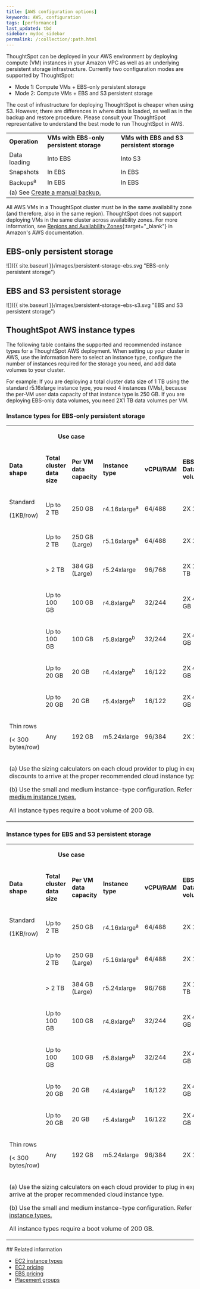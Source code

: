 ```yaml
---
title: [AWS configuration options]
keywords: AWS, configuration
tags: [performance]
last_updated: tbd
sidebar: mydoc_sidebar
permalink: /:collection/:path.html
---
```

ThoughtSpot can be deployed in your AWS environment by deploying compute (VM) instances in your Amazon VPC as well as an underlying persistent storage infrastructure. Currently two configuration modes are supported by ThoughtSpot:
- Mode 1: Compute VMs + EBS-only persistent storage
- Mode 2: Compute VMs + EBS and S3 persistent storage

The cost of infrastructure for deploying ThoughtSpot is cheaper when using S3. However, there are differences in where data is loaded, as well as in the backup and restore procedure.  Please consult your ThoughtSpot representative to understand the best mode to run ThoughtSpot in AWS.

<table width="700" border="0">
  <tbody>
    <tr>
      <td><b>Operation</b></td>
      <td><b>VMs with EBS-only persistent storage</b></td>
      <td><b>VMs with EBS and S3 persistent storage</b></td>
    </tr>
    <tr>
      <td>Data loading</td>
      <td>Into EBS</td>
      <td>Into S3</td>
    </tr>
    <tr>
      <td>Snapshots</td>
      <td>In EBS</td>
      <td>In EBS</td>
    </tr>
    <tr>
      <td>Backups<sup>a</sup></td>
      <td>In EBS</td>
      <td>In EBS</td>
    </tr>
	  <tr>
      <td colspan="3">(a) See <a href="/admin/backup-restore/take-backup.html#">Create a manual backup.</a></td>
    </tr>
  </tbody>
</table>

All AWS VMs in a ThoughtSpot cluster must be in the same availability zone (and therefore, also in the same region). ThoughtSpot does not support deploying VMs in the same cluster across availability zones. For more information, see [Regions and Availability Zones](https://docs.aws.amazon.com/AmazonRDS/latest/UserGuide/Concepts.RegionsAndAvailabilityZones.html){:target="_blank"} in Amazon's AWS documentation.

## EBS-only persistent storage  
![]({{ site.baseurl }}/images/persistent-storage-ebs.svg "EBS-only persistent storage")

## EBS and S3 persistent storage  
![]({{ site.baseurl }}/images/persistent-storage-ebs-s3.svg "EBS and S3 persistent storage")

## ThoughtSpot AWS instance types

The following table contains the supported and recommended instance types for a ThoughtSpot AWS deployment. When setting up your cluster in AWS, use the information here to select an instance type, configure the number of instances required for the storage you need, and add data volumes to your cluster.

For example: If you are deploying a total cluster data size of 1 TB using the standard r5.16xlarge instance type, you need 4 instances (VMs), because the per-VM user data capacity of that instance type is 250 GB. If you are deploying EBS-only data volumes, you need 2X1 TB data volumes per VM.

### Instance types for EBS-only persistent storage

<table width="853">
<colgroup>
      <col width="80" />
      <col width="95" />
      <col width="90" />
      <col width="80" />
      <col width="40" />
      <col width="60" />
     <col width="90" />
  </colgroup>
<tr>
    <td style="height:0 px"></td>
    <td style="height:0 px" colspan="2"><p dir="ltr"><center><strong>Use case</strong></center></p></td>
    <td style="height:0 px"></td>
    <td style="height:0 px"></td>
    <td style="height:0 px"></td>
    <td style="height:0 px"></td>
  </tr>
<tr>
      <td><p dir="ltr"><strong>Data shape</strong></p></td>
      <td><p dir="ltr"><strong>Total cluster <BR>data size</strong></p></td>
      <td><p dir="ltr"><strong>Per VM <BR>data capacity</strong></p></td>
      <td><p dir="ltr"><strong>Instance type</strong></p></td>
      <td><p dir="ltr"><strong>vCPU/RAM</strong></p></td>
	  <td><p dir="ltr"><strong>EBS <br>Data <br>volumes</strong></p></td>
		  <td><p dir="ltr"><strong>Recommended</strong></p></td>
</tr>
<tr>
      <td><p dir="ltr">Standard</p>
        <p dir="ltr">(1KB/row)</p></td>
      <td><p dir="ltr">Up to 2 TB</p></td>
      <td><p dir="ltr">250 GB</p></td>
      <td><p dir="ltr">r4.16xlarge<sup>a</sup></p></td>
      <td><p dir="ltr">64/488</p></td>
		<td><p dir="ltr">2X 1 TB</p></td>
		<td><p dir="ltr"></p></td>
</tr>
<tr>
      <td></td>
      <td><p dir="ltr">Up to 2 TB</p></td>
      <td><p dir="ltr">250 GB (Large)</p></td>
      <td><p dir="ltr">r5.16xlarge<sup>a</sup></p></td>
      <td><p dir="ltr">64/488</p></td>
    <td><p dir="ltr">2X 1 TB</p></td>
		<td><p dir="ltr"><b>✓</b></p></td>
</tr>
<tr>
      <td></td>
      <td><p dir="ltr">&gt; 2 TB</p></td>
      <td><p dir="ltr">384 GB (Large)</p></td>
      <td><p dir="ltr">r5.24xlarge</p></td>
      <td><p dir="ltr">96/768</p></td>
		<td><p dir="ltr">2X 1.5 TB</p></td>
		<td><p dir="ltr"></p></td>
    </tr>
<tr>
      <td></td>
      <td><p dir="ltr">Up to 100 GB</p></td>
      <td><p dir="ltr">100 GB</p></td>
      <td><p dir="ltr">r4.8xlarge<sup>b</sup></p></td>
      <td><p dir="ltr">32/244</p></td>
		<td><p dir="ltr">2X 400 GB</p></td>
		<td><p dir="ltr"></p></td>
    </tr>
<tr>    
	<td></td>
      <td><p dir="ltr">Up to 100 GB</p></td>
      <td><p dir="ltr">100 GB</p></td>
      <td><p dir="ltr">r5.8xlarge<sup>b</sup></p></td>
      <td><p dir="ltr">32/244</p></td>
		<td><p dir="ltr">2X 400 GB</p></td>
		<td><p dir="ltr"><b>✓</b></p></td>
    </tr>
<tr>
      <td></td>
      <td><p dir="ltr">Up to 20 GB</p></td>
      <td><p dir="ltr">20 GB</p></td>
      <td><p dir="ltr">r4.4xlarge<sup>b</sup></p></td>
      <td><p dir="ltr">16/122</p></td>
		<td><p dir="ltr">2X 400 GB</p></td>
		<td><p dir="ltr"></p></td>
    </tr>
<tr>
      <td></td>
      <td><p dir="ltr">Up to 20 GB</p></td>
      <td><p dir="ltr">20 GB</p></td>
      <td><p dir="ltr">r5.4xlarge<sup>b</sup></p></td>
      <td><p dir="ltr">16/122</p></td>
		<td><p dir="ltr">2X 400 GB</p></td>
		<td><p dir="ltr"><b>✓</b></p></td>
</tr>
    <tr>
      <td><p dir="ltr">Thin rows</p>
        <p dir="ltr">(&lt; 300 bytes/row)</p></td>
      <td><p dir="ltr">Any</p></td>
      <td><p dir="ltr">192 GB</p></td>
      <td><p dir="ltr">m5.24xlarge</p></td>
      <td><p dir="ltr">96/384</p></td>
		<td><p dir="ltr">2X 1 TB</p></td>
		<td><p dir="ltr"></p></td>
    </tr>
<tr>
        <td colspan="8"><p dir="ltr">(a) Use the sizing calculators on each cloud provider to plug in expected customer discounts to arrive at the proper recommended cloud instance type.</p><p>(b) Use the small and medium instance-type configuration. Refer to: <a href="/appliance/cloud.html#use-small-and-medium-instance-types">Use small and medium instance types.</a></p><p>All instance types require a boot volume of 200 GB.</p>
        </td>
</tr>
  </table>

### Instance types for EBS and S3 persistent storage

  <table width="853">
  <colgroup>
        <col width="80" />
        <col width="95" />
        <col width="90" />
        <col width="80" />
        <col width="40" />
        <col width="60" />
       <col width="90" />
      <col width="70" />
    </colgroup>
  <tr>
      <td style="height:0 px"></td>
      <td style="height:0 px" colspan="2"><p dir="ltr"><center><strong>Use case</strong></center></p></td>
      <td style="height:0 px"></td>
      <td style="height:0 px"></td>
      <td style="height:0 px"></td>
      <td style="height:0 px"></td>
      <td style="height:0 px"></td>
    </tr>
  <tr>
        <td><p dir="ltr"><strong>Data shape</strong></p></td>
        <td><p dir="ltr"><strong>Total cluster <BR>data size</strong></p></td>
        <td><p dir="ltr"><strong>Per VM <BR>data capacity</strong></p></td>
        <td><p dir="ltr"><strong>Instance type</strong></p></td>
        <td><p dir="ltr"><strong>vCPU/RAM</strong></p></td>
  	  <td><p dir="ltr"><strong>EBS <br>Data <br>volumes</strong></p></td>
      <td><p dir="ltr"><strong>S3<br>Data <br>volumes</strong></p></td>
  		  <td><p dir="ltr"><strong>Recommended</strong></p></td>
  </tr>
  <tr>
        <td><p dir="ltr">Standard</p>
          <p dir="ltr">(1KB/row)</p></td>
        <td><p dir="ltr">Up to 2 TB</p></td>
        <td><p dir="ltr">250 GB</p></td>
        <td><p dir="ltr">r4.16xlarge<sup>a</sup></p></td>
        <td><p dir="ltr">64/488</p></td>
  		<td><p dir="ltr">2X 1 TB</p></td>
      <td><p dir="ltr">500 GB</p></td>
  		<td><p dir="ltr"></p></td>
  </tr>
  <tr>
        <td></td>
        <td><p dir="ltr">Up to 2 TB</p></td>
        <td><p dir="ltr">250 GB (Large)</p></td>
        <td><p dir="ltr">r5.16xlarge<sup>a</sup></p></td>
        <td><p dir="ltr">64/488</p></td>
      <td><p dir="ltr">2X 1 TB</p></td>
      <td><p dir="ltr">500 GB</p></td>
  		<td><p dir="ltr"><b>✓</b></p></td>
  </tr>
  <tr>
        <td></td>
        <td><p dir="ltr">&gt; 2 TB</p></td>
        <td><p dir="ltr">384 GB (Large)</p></td>
        <td><p dir="ltr">r5.24xlarge</p></td>
        <td><p dir="ltr">96/768</p></td>
  		<td><p dir="ltr">2X 1.5 TB</p></td>
      <td><p dir="ltr">500 GB</p></td>
  		<td><p dir="ltr"></p></td>
      </tr>
  <tr>
        <td></td>
        <td><p dir="ltr">Up to 100 GB</p></td>
        <td><p dir="ltr">100 GB</p></td>
        <td><p dir="ltr">r4.8xlarge<sup>b</sup></p></td>
        <td><p dir="ltr">32/244</p></td>
  		<td><p dir="ltr">2X 400 GB</p></td>
      <td><p dir="ltr">500 GB</p></td>
  		<td><p dir="ltr"></p></td>
      </tr>
  <tr>    
  	<td></td>
        <td><p dir="ltr">Up to 100 GB</p></td>
        <td><p dir="ltr">100 GB</p></td>
        <td><p dir="ltr">r5.8xlarge<sup>b</sup></p></td>
        <td><p dir="ltr">32/244</p></td>
  		<td><p dir="ltr">2X 400 GB</p></td>
      <td><p dir="ltr">500 GB</p></td>
  		<td><p dir="ltr"><b>✓</b></p></td>
      </tr>
  <tr>
        <td></td>
        <td><p dir="ltr">Up to 20 GB</p></td>
        <td><p dir="ltr">20 GB</p></td>
        <td><p dir="ltr">r4.4xlarge<sup>b</sup></p></td>
        <td><p dir="ltr">16/122</p></td>
  		<td><p dir="ltr">2X 400 GB</p></td>
      <td><p dir="ltr">500 GB</p></td>
  		<td><p dir="ltr"></p></td>
      </tr>
  <tr>
        <td></td>
        <td><p dir="ltr">Up to 20 GB</p></td>
        <td><p dir="ltr">20 GB</p></td>
        <td><p dir="ltr">r5.4xlarge<sup>b</sup></p></td>
        <td><p dir="ltr">16/122</p></td>
  		<td><p dir="ltr">2X 400 GB</p></td>
      <td><p dir="ltr">500 GB</p></td>
  		<td><p dir="ltr"><b>✓</b></p></td>
  </tr>
      <tr>
        <td><p dir="ltr">Thin rows</p>
          <p dir="ltr">(&lt; 300 bytes/row)</p></td>
        <td><p dir="ltr">Any</p></td>
        <td><p dir="ltr">192 GB</p></td>
        <td><p dir="ltr">m5.24xlarge</p></td>
        <td><p dir="ltr">96/384</p></td>
  		<td><p dir="ltr">2X 1 TB</p></td>
      <td><p dir="ltr">500 GB</p></td>
  		<td><p dir="ltr"></p></td>
      </tr>
  <tr>
          <td colspan="8"><p dir="ltr">(a) Use the sizing calculators on each cloud provider to plug in expected customer discounts to arrive at the proper recommended cloud instance type.</p><p>(b) Use the small and medium instance-type configuration. Refer to: <a href="/appliance/cloud.html#use-small-and-medium-instance-types">Use small and medium instance types.</a> <p>All instance types require a boot volume of 200 GB.</p></p>
          </td>
  </tr>
    </table>
## Related information

- [EC2 instance types](https://aws.amazon.com/ec2/instance-types/)
- [EC2 pricing](https://aws.amazon.com/ec2/pricing/)
- [EBS pricing](https://aws.amazon.com/ebs/pricing/)
- [Placement groups](http://docs.aws.amazon.com/AWSEC2/latest/UserGuide/placement-groups.html)
